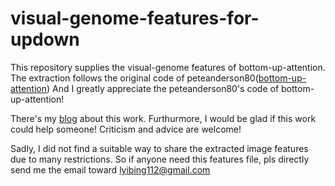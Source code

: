 # visual-genome-features-for-updown
This repository supplies the visual-genome features of bottom-up-attention.
The extraction follows the original code of peteanderson80([bottom-up-attention](https://github.com/peteanderson80/bottom-up-attention)) And I greatly appreciate the peteanderson80's code of bottom-up-attention!

There's my [blog](https://blog.csdn.net/BierOne/article/details/103769431) about this work. Furthurmore, I would be glad if this work could help someone!  Criticism and advice are welcome!

Sadly, I did not find a suitable way to share the extracted image features due to many restrictions. So if anyone need this features file, pls directly send me the email toward lyibing112@gmail.com

